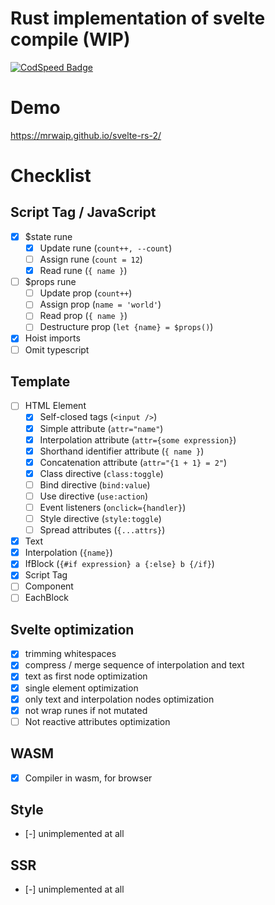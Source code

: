 # Rust implementation of svelte compile (WIP)
[![CodSpeed Badge](https://img.shields.io/endpoint?url=https://codspeed.io/badge.json)](https://codspeed.io/MrWaip/svelte-rs-2)

# Demo

https://mrwaip.github.io/svelte-rs-2/

# Checklist

## Script Tag / JavaScript

- [x] $state rune
    - [x] Update rune (`count++, --count`)
    - [ ] Assign rune (`count = 12`)
    - [x] Read rune (`{ name }`)
- [ ] $props rune
    - [ ] Update prop (`count++`)
    - [ ] Assign prop (`name = 'world'`)
    - [ ] Read prop  (`{ name }`)
    - [ ] Destructure prop (`let {name} = $props()`)
- [x] Hoist imports
- [ ] Omit typescript

## Template

- [ ] HTML Element
  - [x] Self-closed tags (`<input />`)
  - [x] Simple attribute (`attr="name"`)
  - [x] Interpolation attribute (`attr={some expression}`)
  - [x] Shorthand identifier attribute (`{ name }`)
  - [x] Concatenation attribute (`attr="{1 + 1} = 2"`)
  - [x] Class directive (`class:toggle`) 
  - [ ] Bind directive (`bind:value`)
  - [ ] Use directive (`use:action`)
  - [ ] Event listeners (`onclick={handler}`) 
  - [ ] Style directive (`style:toggle`) 
  - [ ] Spread attributes (`{...attrs}`)
- [x] Text
- [x] Interpolation (`{name}`)
- [x] IfBlock (`{#if expression} a {:else} b {/if}`)
- [x] Script Tag
- [ ] Component
- [ ] EachBlock

## Svelte optimization

- [x] trimming whitespaces
- [x] compress / merge sequence of interpolation and text
- [x] text as first node optimization
- [x] single element optimization
- [x] only text and interpolation nodes optimization
- [x] not wrap runes if not mutated
- [ ] Not reactive attributes optimization

## WASM

- [x] Compiler in wasm, for browser

## Style

- [-] unimplemented at all

## SSR

- [-] unimplemented at all
